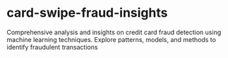 # card-swipe-fraud-insights
Comprehensive analysis and insights on credit card fraud detection using machine learning techniques. Explore patterns, models, and methods to identify fraudulent transactions

